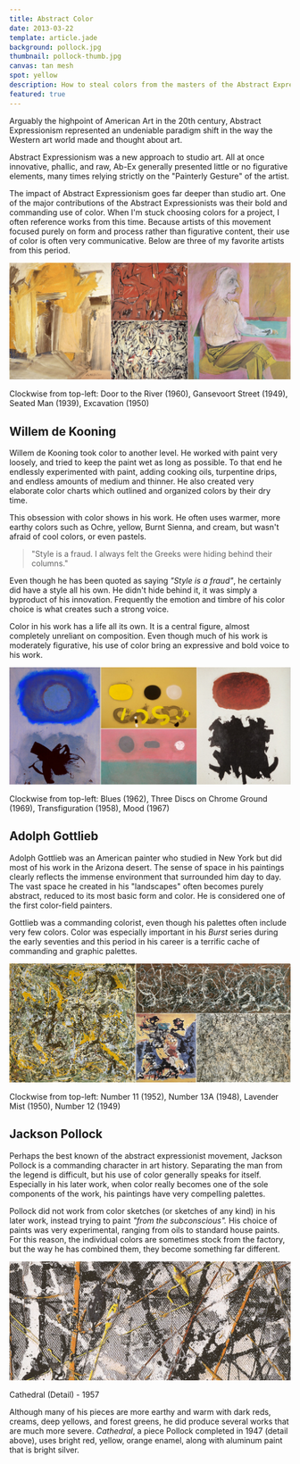 ```yaml
---
title: Abstract Color
date: 2013-03-22
template: article.jade
background: pollock.jpg
thumbnail: pollock-thumb.jpg
canvas: tan mesh
spot: yellow
description: How to steal colors from the masters of the Abstract Expressionism movement
featured: true
---
```


Arguably the highpoint of American Art in the 20th century, Abstract Expressionism represented an undeniable paradigm shift in the way the Western art world made and thought about art.

Abstract Expressionism was a new approach to studio art. All at once innovative, phallic, and raw, Ab-Ex generally presented little or no figurative elements, many times relying strictly on the "Painterly Gesture" of the artist.

The impact of Abstract Expressionism goes far deeper than studio art. One of the major contributions of the Abstract Expressionists was their bold and commanding use of color. When I'm stuck choosing colors for a project, I often reference works from this time. Because artists of this movement focused purely on form and process rather than figurative content, their use of color is often very communicative. Below are three of my favorite artists from this period.

![Several Willem de Kooning Pieces](deKooning.jpg)
<p class="caption">Clockwise from top-left: Door to the River (1960), Gansevoort Street (1949), Seated Man (1939), Excavation (1950)</p>

## Willem de Kooning

Willem de Kooning took color to another level. He worked with paint very loosely, and tried to keep the paint wet as long as possible. To that end he endlessly experimented with paint, adding cooking oils, turpentine drips, and endless amounts of medium and thinner. He also created very elaborate color charts which outlined and organized colors by their dry time.

This obsession with color shows in his work. He often uses warmer, more earthy colors such as Ochre, yellow, Burnt Sienna, and cream, but wasn't afraid of cool colors, or even pastels.

>"Style is a fraud. I always felt the Greeks were hiding behind their columns."

Even though he has been quoted as saying *"Style is a fraud"*, he certainly did have a style all his own. He didn't hide behind it, it was simply a byproduct of his innovation. Frequently the emotion and timbre of his color choice is what creates such a strong voice.

Color in his work has a life all its own. It is a central figure, almost completely unreliant on composition. Even though much of his work is moderately figurative, his use of color bring an expressive and bold voice to his work.

![Several Adolph Gottlieb Pieces](gottlieb.jpg)
<p class="caption">Clockwise from top-left: Blues (1962), Three Discs on Chrome Ground (1969), Transfiguration (1958), Mood (1967)</p>

## Adolph Gottlieb

Adolph Gottlieb was an American painter who studied in New York but did most of his work in the Arizona desert. The sense of space in his paintings clearly reflects the immense environment that surrounded him day to day. The vast space he created in his "landscapes" often becomes purely abstract, reduced to its most basic form and color. He is considered one of the first color-field painters.

Gottlieb was a commanding colorist, even though his palettes often include very few colors. Color was especially important in his *Burst* series during the early seventies and this period in his career is a terrific cache of commanding and graphic palettes.

![Several Pollock Pieces](pollock.jpg)
<p class="caption">Clockwise from top-left: Number 11 (1952), Number 13A (1948), Lavender Mist (1950), Number 12 (1949)</p>

## Jackson Pollock

Perhaps the best known of the abstract expressionist movement, Jackson Pollock is a commanding character in art history. Separating the man from the legend is difficult, but his use of color generally speaks for itself. Especially in his later work, when color really becomes one of the sole components of the work, his paintings have very compelling palettes.

Pollock did not work from color sketches (or sketches of any kind) in his later work, instead trying to paint *"from the subconscious".* His choice of paints was very experimental, ranging from oils to standard house paints. For this reason, the individual colors are sometimes stock from the factory, but the way he has combined them, they become something far different.

![Cathedral Detail](cathedral.jpg)
<p class="caption">Cathedral (Detail) - 1957</p>

Although many of his pieces are more earthy and warm with dark reds, creams, deep yellows, and forest greens, he did produce several works that are much more severe. *Cathedral*, a piece Pollock completed in 1947 (detail above), uses bright red, yellow, orange enamel, along with aluminum paint that is bright silver.

